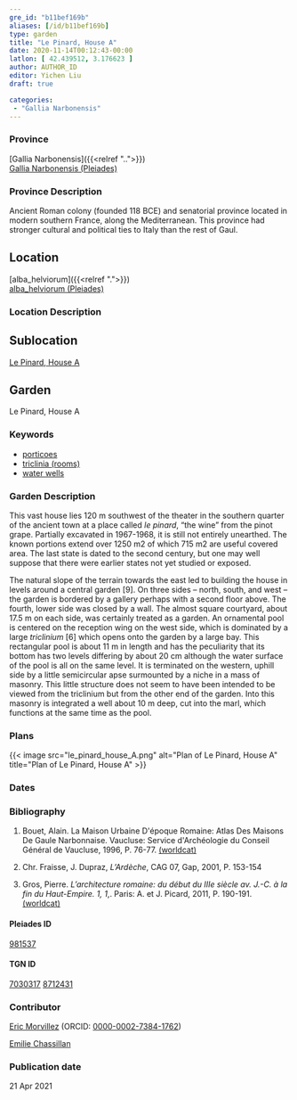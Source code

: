 ```yaml
---
gre_id: "b11bef169b"
aliases: [/id/b11bef169b]
type: garden
title: "Le Pinard, House A"
date: 2020-11-14T00:12:43-00:00
latlon: [ 42.439512, 3.176623 ]
author: AUTHOR_ID
editor: Yichen Liu
draft: true

categories:
 - "Gallia Narbonensis"
---
```


### Province

[Gallia Narbonensis]({{<relref "..">}}) \
[Gallia Narbonensis (Pleiades)](https://pleiades.stoa.org/places/981537)

### Province Description

Ancient Roman colony (founded 118 BCE) and senatorial province located in modern southern France, along the Mediterranean. This province had stronger cultural and political ties to Italy than the rest of Gaul.

## Location

[alba_helviorum]({{<relref ".">}}) \
[alba_helviorum (Pleiades)](https://pleiades.stoa.org/places/167629)

### Location Description

<!--### Location Description-->

<!-- LEAVE THIS BLANK FOR NOW -->

## Sublocation

[Le Pinard, House A](#)

<!--### Sublocation Description-->

<!-- DESCRIPTION -->

## Garden

Le Pinard, House A



### Keywords
- [porticoes](http://vocab.getty.edu/page/aat/300004145)
- [triclinia (rooms)](http://vocab.getty.edu/page/aat/300004359)
- [water wells](http://vocab.getty.edu/page/aat/300152327)



### Garden Description


This vast house lies 120 m southwest of the theater in the southern quarter of the ancient town at a place called *le pinard*, “the wine” from the pinot grape.  Partially excavated in 1967-1968, it is still not entirely unearthed.  The known portions extend over 1250 m2 of which 715 m2 are useful covered area.  The last state is dated to the second century, but one may well suppose that there were earlier states not yet studied or exposed.

The natural slope of the terrain towards the east led to building the house in levels around a central garden [9].  On three sides – north, south, and west – the garden is bordered by a gallery perhaps with a second floor above. The fourth, lower side was closed by a wall.  The almost square courtyard, about 17.5 m on each side, was certainly treated as a garden.  An ornamental pool is centered on the reception wing on the west side, which is dominated by a large *triclinium* [6] which opens onto the garden by a large bay.  This rectangular pool is about 11 m in length and has the peculiarity that its bottom has two levels differing by about 20 cm although the water surface of the pool is all on the same level.  It is terminated on the western, uphill side by a little semicircular apse surmounted by a niche in a mass of masonry.  This little structure does not seem to have been intended to be viewed from the triclinium but from the other end of the garden.  Into this masonry is integrated a well about 10 m deep, cut into the marl, which functions at the same time as the pool.





### Plans


{{< image src="le_pinard_house_A.png" alt="Plan of Le Pinard, House A" title="Plan of Le Pinard, House A" >}}



### Dates




### Bibliography

1. Bouet, Alain. La Maison Urbaine D'époque Romaine: Atlas Des Maisons De Gaule Narbonnaise. Vaucluse: Service d'Archéologie du Conseil Général de Vaucluse, 1996, P. 76-77. [(worldcat)](http://www.worldcat.org/oclc/919659882)

2. Chr. Fraisse, J. Dupraz, *L’Ardèche*, CAG 07, Gap, 2001, P. 153-154

3. Gros, Pierre. *L’architecture romaine: du début du IIIe siècle av. J.-C. à la fin du Haut-Empire. 1, 1*,. Paris: A. et J. Picard, 2011, P. 190-191.[(worldcat)](http://www.worldcat.org/oclc/762763355)



#### Pleiades ID

[981537](https://pleiades.stoa.org/places/981537)

#### TGN ID

[7030317](http://vocab.getty.edu/page/tgn/7030317)
[8712431](http://vocab.getty.edu/page/tgn/8712431)

### Contributor

[Eric Morvillez](link) (ORCID: [0000-0002-7384-1762](https://orcid.org/0000-0002-7384-1762))

[Emilie Chassillan](link)
### Publication date


21 Apr 2021

<!--### Related articles-->

<!-- Links to other related articles. Leave blank for now -->